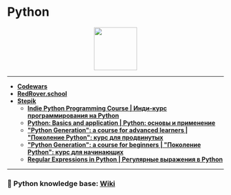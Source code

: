 # Python

<div id="header" align="center">
  <img src="https://upload.wikimedia.org/wikipedia/commons/c/c3/Python-logo-notext.svg" width="100"/>
</div>

---

- [**Codewars**](https://github.com/vypiemzalyubov/python/tree/main/Codewars)
- [**RedRover.school**](https://github.com/vypiemzalyubov/python/tree/main/RedRover.school)
- [**Stepik**](https://github.com/vypiemzalyubov/python/tree/main/Stepik)
  - [**Indie Python Programming Course | Инди-курс программирования на Python**](https://github.com/vypiemzalyubov/python/tree/main/Stepik/Indie%20Python%20Programming%20Course)
  - [**Python: Basics and application | Python: основы и применение**](https://github.com/vypiemzalyubov/python/tree/main/Stepik/Python%20Basics%20and%20application)
  - [**"Python Generation": a course for advanced learners | "Поколение Python": курс для продвинутых**](https://github.com/vypiemzalyubov/python/tree/main/Stepik/Python%20Generation%20a%20course%20for%20advanced%20learners)
  - [**"Python Generation": a course for beginners | "Поколение Python": курс для начинающих**](https://github.com/vypiemzalyubov/python/tree/main/Stepik/Python%20Generation%20a%20course%20for%20beginners)
  - [**Regular Expressions in Python | Регулярные выражения в Python**](https://github.com/vypiemzalyubov/python/tree/main/Stepik/Regular%20Expressions%20in%20Python)
---
### :rocket: Python knowledge base: [Wiki](https://github.com/vypiemzalyubov/python/wiki)
